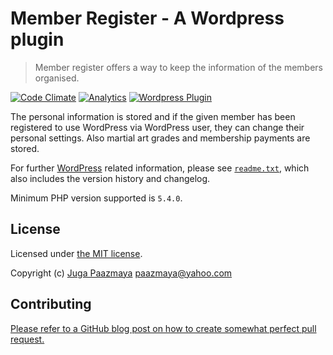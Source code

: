 # Member Register - A Wordpress plugin

> Member register offers a way to keep the information of the members organised.

[![Code Climate](https://img.shields.io/codeclimate/github/paazmaya/WP-Member-Register.svg?style=flat-square)](https://codeclimate.com/github/paazmaya/WP-Member-Register)
[![Analytics](https://ga-beacon.appspot.com/UA-2643697-15/wp-member-register/index?flat-gif)](https://github.com/igrigorik/ga-beacon)
[![Wordpress Plugin](https://img.shields.io/wordpress/plugin/r/member-register.svg?style=flat-square)](https://wordpress.org/plugins/member-register/)

The personal information is stored and if the given member has been registered to use
WordPress via WordPress user, they can change their personal settings.
Also martial art grades and membership payments are stored.

For further [WordPress](https://wordpress.org/) related information,
please see [`readme.txt`](./readme.txt),
which also includes the version history and changelog.

Minimum PHP version supported is `5.4.0`.

## License

Licensed under [the MIT license](http://opensource.org/licenses/MIT).

Copyright (c) [Juga Paazmaya](https://paazmaya.fi) <paazmaya@yahoo.com>

## Contributing

[Please refer to a GitHub blog post on how to create somewhat perfect pull request.](https://github.com/blog/1943-how-to-write-the-perfect-pull-request "How to write the perfect pull request")
